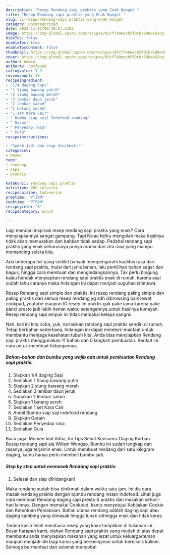```yaml
---
description: "Resep Rendang sapi praktis yang Enak Banget "
title: "Resep Rendang sapi praktis yang Enak Banget "
slug: 31-resep-rendang-sapi-praktis-yang-enak-banget
category: Uncategorized
date: 2022-11-11T00:19:17.218Z
image: https://img-global.cpcdn.com/recipes/05cf740eecb5f0cb/680x482cq70/rendang-sapi-praktis-foto-resep-utama.jpg
hideToc: false
enableToc: true
enableTocContent: false
thumbnail: https://img-global.cpcdn.com/recipes/05cf740eecb5f0cb/680x482cq70/rendang-sapi-praktis-foto-resep-utama.jpg
cover: https://img-global.cpcdn.com/recipes/05cf740eecb5f0cb/680x482cq70/rendang-sapi-praktis-foto-resep-utama.jpg
author: Admin
authorAv: notfound
ratingvalue: 3.3
reviewcount: 19
recipeingredient:
- "1/4 daging Sapi"
- "1 Siung bawang putih"
- "2 siung bawang merah"
- "3 lembar daun jeruk"
- "2 lembar salam"
- "1 batang sereh"
- "1 set Kara Cair"
- " Bumbu siap saji Indofood rendang"
- " Garam"
- " Penyedap rasa"
- " Gula"
recipeinstructions:

- "Sudah jadi dan siap dinikmati!"
categories:
- Resep
tags:
- rendang
- sapi
- praktis

katakunci: rendang sapi praktis 
nutrition: 265 calories
recipecuisine: Indonesian
preptime: "PT39M"
cooktime: "PT59M"
recipeyield: "3"
recipecategory: Lunch

---
```



Lagi mencari inspirasi resep rendang sapi praktis yang enak? Cara menyiapkannya sangat gampang. Tapi Kalau keliru mengolah maka hasilnya tidak akan memuaskan dan bahkan tidak sedap. Padahal rendang sapi praktis yang enak seharusnya punya aroma dan cita rasa yang mampu memancing selera kita.


Ada beberapa hal yang sedikit banyak mempengaruhi kualitas rasa dari rendang sapi praktis, mulai dari jenis bahan, lalu pemilihan bahan segar dan bagus, hingga cara membuat dan menghidangkannya. Tak perlu bingung kalau hendak menyiapkan rendang sapi praktis enak di rumah, karena asal sudah tahu caranya maka hidangan ini dapat menjadi suguhan istimewa.

Resep Rendang sapi simple dan praktis. Ini resep rendang paling simple dan paling praktis dari semua resep rendang yg sdh dibrowsing baik lewat cookpad, youtube maupun IG.resep ini praktis gak pake lama karena pake panci presto jadi lebih hemat waktu setengahnya.untuk hasilnya lumayan. Resep rendang sapi empuk ini tidak memakai kelapa sangrai.


Nah, kali ini kita coba, yuk, variasikan rendang sapi praktis sendiri di rumah. Tetap berbahan sederhana, hidangan ini dapat memberi manfaat untuk membantu menjaga kesehatan tubuh kita. Anda bisa menyiapkan Rendang sapi praktis menggunakan 11 bahan dan 0 langkah pembuatan. Berikut ini cara untuk membuat hidangannya.

<!--inarticleads1-->

##### Bahan-bahan dan bumbu yang wajib ada untuk pembuatan Rendang sapi praktis:

1. Siapkan 1/4 daging Sapi
1. Sediakan 1 Siung bawang putih
1. Siapkan 2 siung bawang merah
1. Sediakan 3 lembar daun jeruk
1. Gunakan 2 lembar salam
1. Siapkan 1 batang sereh
1. Sediakan 1 set Kara Cair
1. Ambil  Bumbu siap saji Indofood rendang
1. Siapkan  Garam
1. Sediakan  Penyedap rasa
1. Sediakan  Gula


Baca juga: Momen Idul Adha, Ini Tips Sehat Konsumsi Daging Kurban. Resep rendang sapi ala Wiliam Wongso. Bumbu ini sudah lengkap dan rasanya juga terjamin enak. Untuk membuat rendang dari satu kilogram daging, kamu hanya perlu membeli bumbu jadi. 

<!--inarticleads2-->

##### Step by step untuk memasak Rendang sapi praktis:


1. Selesai dan siap dihidangkan!

Maka rendang sudah bisa dinikmati dalam waktu satu jam. Ini dia cara masak rendang praktis dengan bumbu rendang instan Indofood. Lihat juga cara membuat Rendang daging sapi presto &amp; praktis dan masakan sehari-hari lainnya. Dengan memakai Cookpad, kamu menyetujui Kebijakan Cookie dan Ketentuan Pemakaian. Bahan utama rendang adalah daging sapi atau daging kambing yang dimasak hingga lunak sehingga enak dan tidak keras. 

Terima kasih telah membaca resep yang kami tampilkan di halaman ini. Besar harapan kami, olahan Rendang sapi praktis yang mudah di atas dapat membantu anda menyiapkan makanan yang lezat untuk keluarga/teman maupun menjadi ide bagi kamu yang berkeinginan untuk berbisnis kuliner. Semoga bermanfaat dan selamat mencoba!
